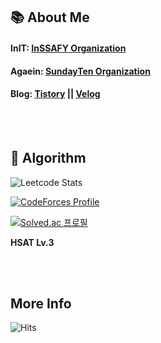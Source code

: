 ## 📚 About Me

#### InIT: [InSSAFY Organization](https://github.com/InSSAFY)

#### Agaein: [SundayTen Organization](https://github.com/sundayTen)

#### Blog: [Tistory](https://txegg.tistory.com) || [Velog](https://velog.io/@fksk94)

<br> <br>
## 🔗 Algorithm

![Leetcode Stats](https://leetcard.jacoblin.cool/Taewan-Gu?theme=nord)


[![CodeForces Profile](https://cf.leed.at?id=guading)](https://codeforces.com/profile/guading)


[![Solved.ac 프로필](http://mazassumnida.wtf/api/v2/generate_badge?boj=fksk94)](https://solved.ac/fksk94)


**HSAT Lv.3**

<br> <br>
## More Info 

![Hits](https://hits.seeyoufarm.com/api/count/incr/badge.svg?url=https%3A%2F%2Fgithub.com%2FTaewan-Gu&count_bg=%23743DC8&title_bg=%23454545&icon=&icon_color=%23E7E7E7&title=hits&edge_flat=false)
